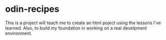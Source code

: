 # odin-recipes
This is a project will teach me to create an html poject using the lessons I've learned.
Also, to build my foundation in working on a real develpment environment.